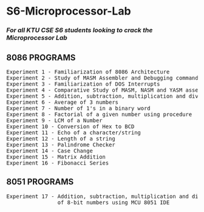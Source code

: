 # S6-Microprocessor-Lab
<h3><b><em>For all KTU CSE S6 students looking to crack the Microprocessor Lab</em></b></h3>

## 8086 PROGRAMS
<pre>
Experiment 1 - Familiarization of 8086 Architecture
Experiment 2 - Study of MASM Assembler and Debugging commands
Experiment 3 - Familiarization of DOS Interrupts
Experiment 4 - Comparative Study of MASM, NASM and YASM assemblers
Experiment 5 - Addition, subtraction, multiplication and division of 8-bit numbers
Experiment 6 - Average of 3 numbers
Experiment 7 - Number of 1's in a binary word
Experiment 8 - Factorial of a given number using procedure
Experiment 9 - LCM of a Number
Experiment 10 - Conversion of Hex to BCD
Experiment 11 - Echo of a character/string
Experiment 12 - Length of a string
Experiment 13 - Palindrome Checker
Experiment 14 - Case Change
Experiment 15 - Matrix Addition
Experiment 16 - Fibonacci Series
</pre>

## 8051 PROGRAMS
<pre>
Experiment 17 - Addition, subtraction, multiplication and division 
                of 8-bit numbers using MCU 8051 IDE
</pre>
